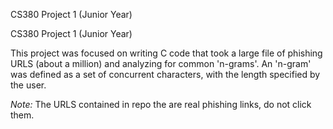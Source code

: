CS380 Project 1 (Junior Year)

CS380 Project 1 (Junior Year)

This project was focused on writing C code that took a large file of phishing URLS (about a million) and analyzing for common 'n-grams'. 
An 'n-gram' was defined as a set of concurrent characters, with the length specified by the user. 

*Note:* The URLS contained in repo the are real phishing links, do not click them. 

